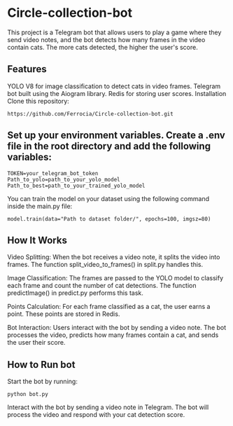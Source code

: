 # Circle-collection-bot
This project is a Telegram bot that allows users to play a game where they send video notes, and the bot detects how many frames in the video contain cats. The more cats detected, the higher the user's score.

## Features
YOLO V8 for image classification to detect cats in video frames.
Telegram bot built using the Aiogram library.
Redis for storing user scores.
Installation
Clone this repository:

`https://github.com/Ferrocia/Circle-collection-bot.git`

## Set up your environment variables. Create a .env file in the root directory and add the following variables:
```
TOKEN=your_telegram_bot_token
Path_to_yolo=path_to_your_yolo_model
Path_to_best=path_to_your_trained_yolo_model
```
You can train the model on your dataset using the following command inside the main.py file:

`model.train(data="Path to dataset folder/", epochs=100, imgsz=80)`

## How It Works
Video Splitting: When the bot receives a video note, it splits the video into frames. The function split_video_to_frames() in split.py handles this.

Image Classification: The frames are passed to the YOLO model to classify each frame and count the number of cat detections. The function predictImage() in predict.py performs this task.

Points Calculation: For each frame classified as a cat, the user earns a point. These points are stored in Redis.

Bot Interaction: Users interact with the bot by sending a video note. The bot processes the video, predicts how many frames contain a cat, and sends the user their score.

## How to Run bot
Start the bot by running:

`python bot.py`

Interact with the bot by sending a video note in Telegram. The bot will process the video and respond with your cat detection score.


